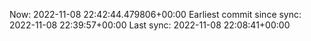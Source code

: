 Now: 2022-11-08 22:42:44.479806+00:00 Earliest commit since sync: 2022-11-08 22:39:57+00:00 Last sync: 2022-11-08 22:08:41+00:00
